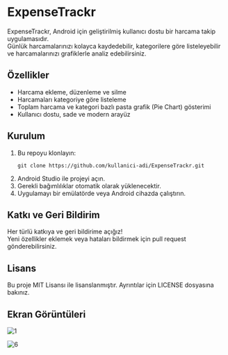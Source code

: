 # ExpenseTrackr

ExpenseTrackr, Android için geliştirilmiş kullanıcı dostu bir harcama takip uygulamasıdır.  
Günlük harcamalarınızı kolayca kaydedebilir, kategorilere göre listeleyebilir ve harcamalarınızı grafiklerle analiz edebilirsiniz.

## Özellikler

- Harcama ekleme, düzenleme ve silme
- Harcamaları kategoriye göre listeleme
- Toplam harcama ve kategori bazlı pasta grafik (Pie Chart) gösterimi
- Kullanıcı dostu, sade ve modern arayüz

## Kurulum

1. Bu repoyu klonlayın:
    ```
    git clone https://github.com/kullanici-adi/ExpenseTrackr.git
    ```
2. Android Studio ile projeyi açın.
3. Gerekli bağımlılıklar otomatik olarak yüklenecektir.
4. Uygulamayı bir emülatörde veya Android cihazda çalıştırın.

## Katkı ve Geri Bildirim

Her türlü katkıya ve geri bildirime açığız!  
Yeni özellikler eklemek veya hataları bildirmek için pull request gönderebilirsiniz.

## Lisans

Bu proje MIT Lisansı ile lisanslanmıştır. Ayrıntılar için LICENSE dosyasına bakınız.

## Ekran Görüntüleri

![1](https://github.com/user-attachments/assets/a37a2771-56c7-4126-ae13-871d1c34f01e)

![6](https://github.com/user-attachments/assets/de29c086-794b-4607-a73c-76fe85d36341)
